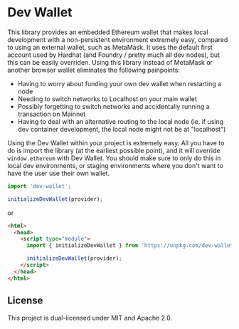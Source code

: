 # Dev Wallet
This library provides an embedded Ethereum wallet that makes local development with a non-persistent environment extremely easy, compared to using an external wallet, such as MetaMask. It uses the default first account used by Hardhat (and Foundry / pretty much all dev nodes), but this can be easily overriden. Using this library instead of MetaMask or another browser wallet eliminates the following painpoints:

- Having to worry about funding your own dev wallet when restarting a node
- Needing to switch networks to Localhost on your main wallet
- Possibly forgetting to switch networks and accidentally running a transaction on Mainnet
- Having to deal with an alternative routing to the local node (ie. if using dev container development, the local node might not be at "localhost")

Using the Dev Wallet within your project is extremely easy. All you have to do is import the library (at the earliest possible point), and it will override `window.ethereum` with Dev Wallet. You should make sure to only do this in local dev environments, or staging environments where you don't want to have the user use their own wallet.

```javascript
import 'dev-wallet';

initializeDevWallet(provider);
```

or

```html
<html>
  <head>
    <script type="module">
      import { initializeDevWallet } from 'https://unpkg.com/dev-wallet@^1.0.0';

      initializeDevWallet(provider);
    </script>
  </head>
</html>
```

## License
This project is dual-licensed under MIT and Apache 2.0.